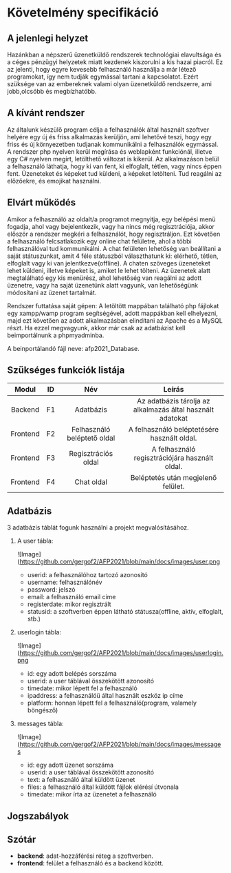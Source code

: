 # Követelmény specifikáció

## A jelenlegi helyzet

Hazánkban a népszerű üzenetküldő rendszerek technológiai elavultsága és a céges pénzügyi helyzetek miatt kezdenek kiszorulni a kis hazai piacról. Ez az jelenti, hogy egyre kevesebb felhasználó használja a már létező programokat, így nem tudják egymással tartani a kapcsolatot. Ezért szüksége van az embereknek valami olyan üzenetküldő rendszerre, ami jobb,olcsóbb és megbízhatóbb.

## A kívánt rendszer

Az általunk készülő program célja a felhasználók által használt szoftver helyére egy új és friss alkalmazás kerüljön, ami lehetővé teszi, hogy egy friss és új környezetben tudjanak kommunikálni a felhasználók egymással. A rendszer php nyelven kerül megírása és weblapként funkciónál, illetve egy C# nyelven megírt, letölthető változat is kikerül. Az alkalmazáson belül a felhasználó láthatja, hogy ki van fent, ki elfoglalt, tétlen, vagy nincs éppen fent. Üzeneteket és képeket tud küldeni, a képeket letölteni. Tud reagálni az előzőekre, és emojikat használni.

## Elvárt működés

Amikor a felhasználó az oldalt/a programot megnyitja, egy belépési menü fogadja, ahol vagy bejelentkezik, vagy ha nincs még regisztrációja, akkor először a rendszer megkéri a felhasználót, hogy regisztráljon. Ezt követően a felhasználó felcsatlakozik egy online chat felületre, ahol a többi felhasználóval tud kommunikálni. A chat felületen lehetőség van beállítani a saját státuszunkat, amit 4 féle státuszból választhatunk ki: elérhető, tétlen, elfoglalt vagy ki van jelentkezve(offline). A chaten szöveges üzeneteket lehet küldeni, illetve képeket is, amiket le lehet tölteni. Az üzenetek alatt megtalálható egy kis menürész, ahol lehetőség van reagálni az adott üzenetre, vagy ha saját üzenetünk alatt vagyunk, van lehetőségünk módosítani az üzenet tartalmát.

Rendszer futtatása saját gépen: A letöltött mappában található php fájlokat egy xampp/wamp program segítségével, adott mappákban kell elhelyezni, majd ezt követően az adott alkalmazásban elindítani az Apache és a MySQL részt. Ha ezzel megvagyunk, akkor már csak az adatbázist kell beimportálnunk a phpmyadminba.

A beinportálandó fájl neve: afp2021_Database.

## Szükséges funkciók listája

| Modul | ID | Név | Leírás |
| :-----: | :--: | :-----: | :--------: |
|Backend|F1|Adatbázis|Az adatbázis tárolja az alkalmazás által használt adatokat|
|Frontend|F2|Felhasználó beléptető oldal|A felhasználó beléptetésére használt oldal.|
|Frontend|F3|Regisztrációs oldal|A felhasználó regisztrációjára használt oldal.|
|Frontend|F4|Chat oldal|Beléptetés után megjelenő felület.|

## Adatbázis

3 adatbázis táblát fogunk használni a projekt megvalósításához.

1. A user tábla:
   
   ![Image](https://github.com/gergof2/AFP2021/blob/main/docs/images/user.png

   - userid: a felhasználóhoz tartozó azonosító
   - username: felhasználónév
   - password: jelszó
   - email: a felhasználó email címe
   - registerdate: mikor regisztrált
   - statusid: a szoftverben éppen látható státusza(offline, aktív, elfoglalt, stb.)

2. userlogin tábla:
   
   ![Image](https://github.com/gergof2/AFP2021/blob/main/docs/images/userlogin.png

   - id: egy adott belépés sorszáma
   - userid: a user táblával összekötött azonosító
   - timedate: mikor lépett fel a felhasználó
   - ipaddress: a felhasználóü által használt eszköz ip címe
   - platform: honnan lépett fel a felhasználó(program, valamely böngésző)

3. messages tábla:

    ![Image](https://github.com/gergof2/AFP2021/blob/main/docs/images/messages

    - id: egy adott üzenet sorszáma
    - userid: a user táblával összekötött azonosító
    - text: a felhasználó által küldött üzenet
    - files: a felhasználó által küldött fájlok elérésí útvonala
    - timedate: mikor írta az üzenetet a felhasználó

## Jogszabályok

## Szótár

- **backend**: adat-hozzáférési réteg a szoftverben.
- **frontend**: felület a felhasználó és a backend között.

